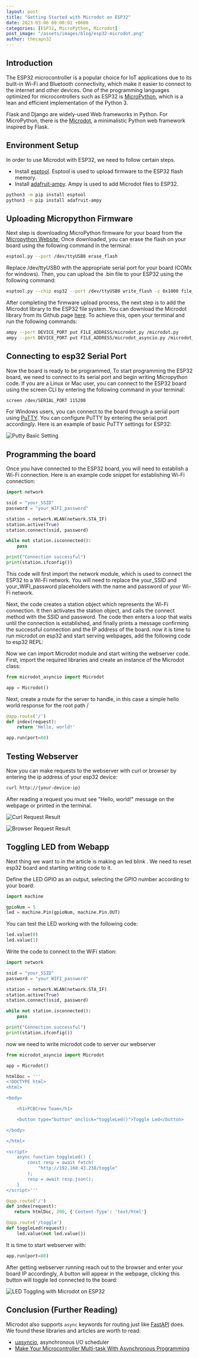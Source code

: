 ```yaml
---
layout: post
title: "Getting Started with Microdot on ESP32"
date: 2023-03-06 00:00:01 +0600
categories: [ESP32, MicroPython, Microdot]
post_image: "/assets/images/blog/esp32-microdot.png"
author: thecapn32
---
```



## Introduction

The ESP32 microcontroller is a popular choice for IoT applications due to its built-in Wi-Fi and Bluetooth connectivity, which make it easier to connect to the internet and other devices. One of the programming languages optimized for microcontrollers such as ESP32 is [MicroPython](https://micropython.org/), which is a lean and efficient implementation of the Python 3.

Flask and Django are widely-used Web frameworks in Python.
For MicroPython, there is the [Microdot](https://github.com/miguelgrinberg/microdot), a minimalistic Python web framework inspired by Flask.

## Environment Setup

In order to use Microdot with ESP32, we need to follow certain steps.

* Install [esptool](https://github.com/espressif/esptool). Esptool is used to upload firmware to the ESP32 flash memory.
* Install [adafruit-ampy](https://github.com/scientifichackers/ampy).  Ampy is used to add Microdot files to ESP32.

```sh
python3 -m pip install esptool
python3 -m pip install adafruit-ampy
```

## Uploading Micropython Firmware

Next step is downloading MicroPython firmware for your board from the [Micropython Website](https://micropython.org/download/esp32/), Once downloaded, you can erase the flash on your board using the following command in the terminal:

```sh
esptool.py --port /dev/ttyUSB0 erase_flash
```

Replace /dev/ttyUSB0 with the appropriate serial port for your board (COMx for windows).
Then, you can upload the .bin file to your ESP32 using the following command:

```sh
esptool.py --chip esp32 --port /dev/ttyUSB0 write_flash -z 0x1000 file_name.bin
```

After completing the firmware upload process, the next step is to add the Microdot library to the ESP32 file system. You can download the Microdot library from its Github page [here](https://github.com/miguelgrinberg/microdot). To achieve this, open your terminal and run the following commands:

```sh
ampy --port DEVICE_PORT put FILE_ADDRESS/microdot.py /microdot.py
ampy --port DEVICE_PORT put FILE_ADDRESS/microdot_asyncio.py /microdot_asyncio.py
```

## Connecting to esp32 Serial Port

Now the board is ready to be programmed, To start programming the ESP32 board, we need to connect to its serial port and begin writing Micropython code. If you are a Linux or Mac user, you can connect to the ESP32 board using the screen CLI by entering the following command in your terminal: 

```sh
screen /dev/SERIAL_PORT 115200
```

For Windows users, you can connect to the board through a serial port using [PuTTY](https://www.putty.org/). You can configure PuTTY by entering the serial port accordingly. Here is an example of basic PuTTY settings for ESP32:

![Putty Basic Setting](/assets/images/blog/esp32-microdot/PuTTY_BasicSettings.png "Putty Basic Setting")

## Programming the board

Once you have connected to the ESP32 board, you will need to establish a Wi-Fi connection. Here is an example code snippet for establishing Wi-Fi connection:

```python
import network

ssid = "your_SSID"
password = "your_WIFI_password"

station = network.WLAN(network.STA_IF)
station.active(True)
station.connect(ssid, password)

while not station.isconnected():
    pass

print("Connection successful")
print(station.ifconfig())
```

This code will first import the network module, which is used to connect the ESP32 to a Wi-Fi network. You will need to replace the your_SSID and your_WIFI_password placeholders with the name and password of your Wi-Fi network.

Next, the code creates a station object which represents the Wi-Fi connection. It then activates the station object, and calls the connect method with the SSID and password. The code then enters a loop that waits until the connection is established, and finally prints a message confirming the successful connection and the IP address of the board.
now it is time to run microdot on esp32 and start serving webpages, add the following code to esp32 REPL:

Now we can import Microdot module and start writing the webserver code. First, import the required libraries and create an instance of the Microdot class:

```python
from microdot_asyncio import Microdot

app = Microdot()
```

Next, create a route for the server to handle, in this case a simple hello world response for the root path /
```python
@app.route('/')
def index(request):
    return 'Hello, world!'

app.run(port=80)
```

## Testing Webserver

Now you can make requests to the webserver with curl or browser by entering the ip address of your esp32 device:

```sh
curl http://{your-device-ip}
```

After reading a request you must see "Hello, world!" message on the webpage or printed in the terminal.

![Curl Request Result](/assets/images/blog/esp32-microdot/result-curl.png "Curl Request Result")

![Browser Request Result](/assets/images/blog/esp32-microdot/result-browser.png "Browser Request Result")

## Toggling LED from Webapp

Next thing we want to in the article is making an led blink . We need to reset esp32 board and starting writing code to it.

Define the LED GPIO as an output, selecting the GPIO number according to your board:

```python
import machine

gpioNum = 5
led = machine.Pin(gpioNum, machine.Pin.OUT)
```

You can test the LED working with the following code:

```python
led.value(0)
led.value(1)
```

Write the code to connect to the WiFi station:

```python
import network

ssid = "your_SSID"
password = "your_WIFI_password"

station = network.WLAN(network.STA_IF)
station.active(True)
station.connect(ssid, password)

while not station.isconnected():
    pass

print("Connection successful")
print(station.ifconfig())
```

now we need to write microdot code to server our webserver

```python
from microdot_asyncio import Microdot

app = Microdot()

htmlDoc = '''
<!DOCTYPE html>
<html>

<body>

    <h1>PCBCrew Team</h1>

    <button type="button" onclick="toggleLed()">Toggle Led</button>

</body>

</html>

<script>
    async function toggleLed() {
        const resp = await fetch(
            "http://192.168.43.238/toggle"
        );
        resp = await resp.json();
    }
</script>'''

@app.route('/')
def index(request):
   return htmlDoc, 200, {'Content-Type': 'text/html'}

@app.route('/toggle')
def toggleLed(request):
    led.value(not led.value())
```

It is time to start webserver with:

```python
app.run(port=80)
```

After getting webserver running reach out to the browser and enter your board IP accordingly, A button will appear in the webpage, clicking this button will toggle led connected to the board:

![LED Toggling with Microdot on ESP32](/assets/images/blog/esp32-microdot/led-toggle.png)

## Conclusion (Further Reading)

Microdot also supports `async` keywords for routing just like [FastAPI](https://fastapi.tiangolo.com/) does.
We found these libraries and articles are worth to read:

* [uasyncio](https://docs.micropython.org/en/latest/library/uasyncio.html), asynchronous I/O scheduler
* [Make Your Microcontroller Multi-task With Asynchronous Programming](https://yiweimao.github.io/blog/async_microcontroller/)
